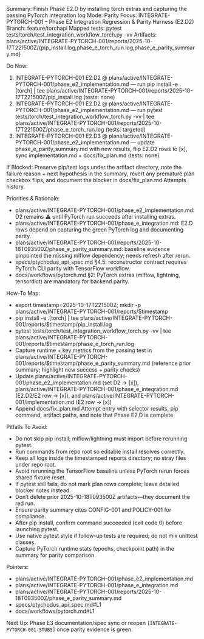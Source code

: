 Summary: Finish Phase E2.D by installing torch extras and capturing the passing PyTorch integration log
Mode: Parity
Focus: INTEGRATE-PYTORCH-001 – Phase E2 Integration Regression & Parity Harness (E2.D2)
Branch: feature/torchapi
Mapped tests: pytest tests/torch/test_integration_workflow_torch.py -vv
Artifacts: plans/active/INTEGRATE-PYTORCH-001/reports/2025-10-17T221500Z/{pip_install.log,phase_e_torch_run.log,phase_e_parity_summary.md}

Do Now:
1. INTEGRATE-PYTORCH-001 E2.D2 @ plans/active/INTEGRATE-PYTORCH-001/phase_e2_implementation.md — run pip install -e .[torch] | tee plans/active/INTEGRATE-PYTORCH-001/reports/2025-10-17T221500Z/pip_install.log (tests: none)
2. INTEGRATE-PYTORCH-001 E2.D2 @ plans/active/INTEGRATE-PYTORCH-001/phase_e2_implementation.md — run pytest tests/torch/test_integration_workflow_torch.py -vv | tee plans/active/INTEGRATE-PYTORCH-001/reports/2025-10-17T221500Z/phase_e_torch_run.log (tests: targeted)
3. INTEGRATE-PYTORCH-001 E2.D3 @ plans/active/INTEGRATE-PYTORCH-001/phase_e2_implementation.md — update phase_e_parity_summary.md with new results, flip E2.D2 rows to [x], sync implementation.md + docs/fix_plan.md (tests: none)

If Blocked: Preserve pip/test logs under the artifact directory, note the failure reason + next hypothesis in the summary, revert any premature plan checkbox flips, and document the blocker in docs/fix_plan.md Attempts history.

Priorities & Rationale:
- plans/active/INTEGRATE-PYTORCH-001/phase_e2_implementation.md: D2 remains ⚠️ until PyTorch run succeeds after installing extras.
- plans/active/INTEGRATE-PYTORCH-001/phase_e_integration.md: E2.D rows depend on capturing the green PyTorch log and documenting parity.
- plans/active/INTEGRATE-PYTORCH-001/reports/2025-10-18T093500Z/phase_e_parity_summary.md: baseline evidence pinpointed the missing mlflow dependency; needs refresh after rerun.
- specs/ptychodus_api_spec.md §4.5: reconstructor contract requires PyTorch CLI parity with TensorFlow workflow.
- docs/workflows/pytorch.md §2: PyTorch extras (mlflow, lightning, tensordict) are mandatory for backend parity.

How-To Map:
- export timestamp=2025-10-17T221500Z; mkdir -p plans/active/INTEGRATE-PYTORCH-001/reports/$timestamp
- pip install -e .[torch] | tee plans/active/INTEGRATE-PYTORCH-001/reports/$timestamp/pip_install.log
- pytest tests/torch/test_integration_workflow_torch.py -vv | tee plans/active/INTEGRATE-PYTORCH-001/reports/$timestamp/phase_e_torch_run.log
- Capture runtime + key metrics from the passing test in plans/active/INTEGRATE-PYTORCH-001/reports/$timestamp/phase_e_parity_summary.md (reference prior summary; highlight new success + parity checks)
- Update plans/active/INTEGRATE-PYTORCH-001/phase_e2_implementation.md (set D2 → [x]), plans/active/INTEGRATE-PYTORCH-001/phase_e_integration.md (E2.D2/E2 row → [x]), and plans/active/INTEGRATE-PYTORCH-001/implementation.md (E2 row → [x])
- Append docs/fix_plan.md Attempt entry with selector results, pip command, artifact paths, and note that Phase E2.D is complete

Pitfalls To Avoid:
- Do not skip pip install; mlflow/lightning must import before rerunning pytest.
- Run commands from repo root so editable install resolves correctly.
- Keep all logs inside the timestamped reports directory; no stray files under repo root.
- Avoid rerunning the TensorFlow baseline unless PyTorch rerun forces shared fixture reset.
- If pytest still fails, do not mark plan rows complete; leave detailed blocker notes instead.
- Don’t delete prior 2025-10-18T093500Z artifacts—they document the red run.
- Ensure parity summary cites CONFIG-001 and POLICY-001 for compliance.
- After pip install, confirm command succeeded (exit code 0) before launching pytest.
- Use native pytest style if follow-up tests are required; do not mix unittest classes.
- Capture PyTorch runtime stats (epochs, checkpoint path) in the summary for parity comparison.

Pointers:
- plans/active/INTEGRATE-PYTORCH-001/phase_e2_implementation.md
- plans/active/INTEGRATE-PYTORCH-001/phase_e_integration.md
- plans/active/INTEGRATE-PYTORCH-001/reports/2025-10-18T093500Z/phase_e_parity_summary.md
- specs/ptychodus_api_spec.md#L1
- docs/workflows/pytorch.md#L1

Next Up: Phase E3 documentation/spec sync or reopen `[INTEGRATE-PYTORCH-001-STUBS]` once parity evidence is green.

